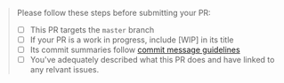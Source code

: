 > Please follow these steps before submitting your PR:
>
> - [ ] This PR targets the `master` branch
> - [ ] If your PR is a work in progress, include [WIP] in its title
> - [ ] Its commit summaries follow [commit message guidelines](https://gist.github.com/robertpainsi/b632364184e70900af4ab688decf6f53)
> - [ ] You've adequately described what this PR does and have linked to any relvant issues.
